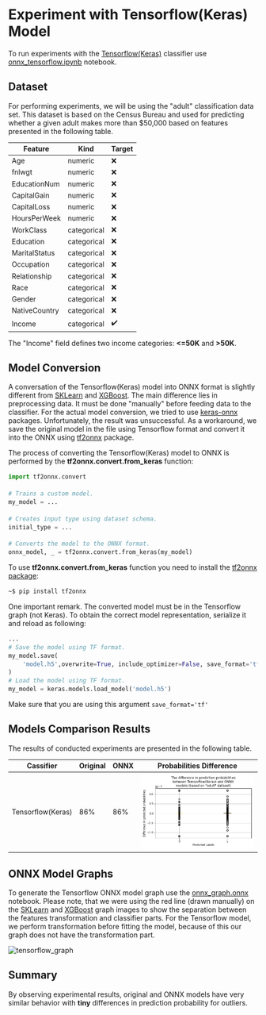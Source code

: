 # Experiment with Tensorflow(Keras) Model

To run experiments with the [Tensorflow(Keras)](https://www.tensorflow.org/) classifier use [onnx_tensorflow.ipynb](../onnx_tensorflow.ipynb) notebook.

## Dataset

For performing experiments, we will be using the "adult" classification data set. This dataset is based on the Census Bureau and used for predicting whether a given adult makes more than $50,000 based on features presented in the following table.

| Feature      | Kind        | Target             |
| -------------| ----------- | ------------------ |
| Age          | numeric     | :x:                |
| fnlwgt       | numeric     | :x:                |
| EducationNum | numeric     | :x:                |
| CapitalGain  | numeric     | :x:                |
| CapitalLoss  | numeric     | :x:                |
| HoursPerWeek | numeric     | :x:                |
| WorkClass    | categorical | :x:                |
| Education    | categorical | :x:                |
| MaritalStatus| categorical | :x:                |
| Occupation   | categorical | :x:                |
| Relationship | categorical | :x:                |
| Race         | categorical | :x:                |
| Gender       | categorical | :x:                |
| NativeCountry| categorical | :x:                |
| Income       | categorical | :heavy_check_mark: |

The "Income" field defines two income categories: **<=50K** and **>50K**.

## Model Conversion

A conversation of the Tensorflow(Keras) model into ONNX format is slightly different from [SKLearn](../onnx_sklearn.ipynb) and [XGBoost](../onnx_xgboost.ipynb). The main difference lies in preprocessing data. It must be done "manually" before feeding data to the classifier. For the actual model conversion, we tried to use [keras-onnx](https://github.com/onnx/keras-onnx) packages. Unfortunately, the result was unsuccessful. As a workaround, we save the original model in the file using Tensorflow format and convert it into the ONNX using [tf2onnx](https://github.com/onnx/tensorflow-onnx) package.

The process of converting the Tensorflow(Keras) model to ONNX is performed by the **tf2onnx.convert.from_keras** function:

```Python
import tf2onnx.convert

# Trains a custom model.
my_model = ...

# Creates input type using dataset schema.
initial_type = ...

# Converts the model to the ONNX format.
onnx_model, _ = tf2onnx.convert.from_keras(my_model)
```

To use **tf2onnx.convert.from_keras** function you need to install the [tf2onnx package](https://pypi.org/project/tf2onnx/):

```Bash
~$ pip install tf2onnx
```

One important remark. The converted model must be in the Tensorflow graph (not Keras). To obtain the correct model representation, serialize it and reload as following:

```Python
...
# Save the model using TF format.
my_model.save(
    'model.h5',overwrite=True, include_optimizer=False, save_format='tf'
)
# Load the model using TF format.
my_model = keras.models.load_model('model.h5')
```

Make sure that you are using this argument `save_format='tf'`

## Models Comparison Results

The results of conducted experiments are presented in the following table.

| Cassifier               | Original | ONNX | Probabilities Difference                          |
| ----------------------- | -------- | ---- | ------------------------------------------------- |
| Tensorflow(Keras)       | 86%      | 86%  | ![diff_tensorflow](images/diff_tensorflow.jpg)    |

## ONNX Model Graphs

To generate the Tensorflow ONNX model graph use the [onnx_graph.onnx](../onnx_graph.onnx) notebook. Please note, that we were using the red line (drawn manually) on the [SKLearn](sklearn.md) and [XGBoost](xgboost.md) graph images to show the separation between the features transformation and classifier parts. For the Tensorflow model, we perform transformation before fitting the model, because of this our graph does not have the transformation part.

![tensorflow_graph](images/tensorflow_graph.png)

## Summary

By observing experimental results, original and ONNX models have very similar behavior with **tiny** differences in prediction probability for outliers.
